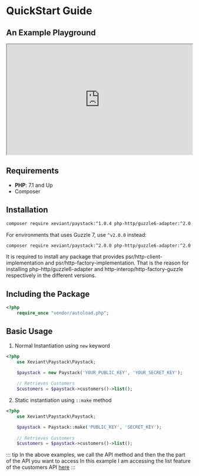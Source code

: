 # QuickStart Guide

## An Example Playground

<iframe scrolling="no" style="width: 100%;height: 300px;" id="ciroueEmbed" sandbox="allow-forms allow-scripts allow-popups allow-same-origin allow-pointer-lock" src="https://phpsandbox.io/e/x/ndzJVN5rPp7ZkY9O"></iframe>

## Requirements
- **PHP**: 7.1 and Up
- Composer

## Installation

```bash
composer require xeviant/paystack:^1.0.4 php-http/guzzle6-adapter:^2.0
```
For environments that uses Guzzle 7, use `^v2.0.0` instead:

```bash
composer require xeviant/paystack:^2.0.0 php-http/guzzle6-adapter:^2.0 guzzlehttp/guzzle:^7.0.1 http-interop/http-factory-guzzle:^1.0
```

It is required to install any package that provides psr/http-client-implementation and psr/http-factory-implementation. That is the reason for installing php-http/guzzle6-adapter and http-interop/http-factory-guzzle respectively in the different versions.

## Including the Package
```php
<?php
    require_once "vendor/autoload.php";
```

## Basic Usage
1. Normal Instantiation using `new` keyword

```php
<?php
    use Xeviant\Paystack\Paystack;

    $paystack = new Paystack('YOUR_PUBLIC_KEY', 'YOUR_SECRET_KEY');
    
    // Retrieves Customers
    $customers = $paystack->customers()->list();
```

2. Static instantiation using `::make` method

```php
<?php
    use Xeviant\Paystack\Paystack;

    $paystack = Paystack::make('PUBLIC_KEY', 'SECRET_KEY');
    
    // Retrieves Customers
    $customers = $paystack->customers()->list();
```

::: tip
In the above examples, we call the API method and then the the part of the API you want to access
In this example I am accessing the list feature of the customers API <a href="https://developers.paystack.co/reference">here</a>
:::
